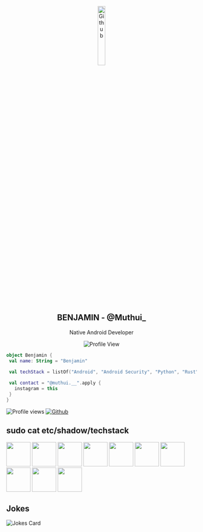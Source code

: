<p align="center">
 <img width="20%"alt="Github" src="https://octodex.github.com/images/welcometocat.png" />
 <h2 align="center">BENJAMIN - @Muthui_</h2>
 <p align="center">Native Android Developer</p>
</p>

<p align="center">
<img alt="Profile View" src="https://gpvc.arturio.dev/BENJAHJP" />
</p>

```kotlin
object Benjamin {
 val name: String = "Benjamin"
 
 val techStack = listOf("Android", "Android Security", "Python", "Rust", "Laravel", "Pytorch")

 val contact = "@muthui.__".apply {
   instagram = this
 }
}
```

![Profile views](https://visitor-badge.glitch.me/badge?page_id=BENJAHJP.BENJAHJP)
[![Github](https://img.shields.io/github/followers/BENJAHJP?label=Follow&style=social)](https://github.com/BENJAHJP)

## sudo cat etc/shadow/techstack
<img width ='64px' src ='https://raw.githubusercontent.com/rahulbanerjee26/githubAboutMeGenerator/main/icons/android.svg'> </a>
<img width ='64px' src ='https://raw.githubusercontent.com/rahulbanerjee26/githubAboutMeGenerator/main/icons/kotlin.svg'> </a>
<img width ='64px' src ='https://raw.githubusercontent.com/rahulbanerjee26/githubAboutMeGenerator/main/icons/swift.svg'> </a>
<img width ='64px' src ='https://raw.githubusercontent.com/rahulbanerjee26/githubAboutMeGenerator/main/icons/python.svg'> </a>
<img width ='64px' src ='https://raw.githubusercontent.com/rahulbanerjee26/githubAboutMeGenerator/main/icons/docker.svg'> </a>
<img width ='64px' src ='https://raw.githubusercontent.com/rahulbanerjee26/githubAboutMeGenerator/main/icons/linux.svg'> </a>
<img width ='64px' src ='https://raw.githubusercontent.com/rahulbanerjee26/githubAboutMeGenerator/main/icons/git.svg'> </a>
<img width ='64px' src ='https://raw.githubusercontent.com/rahulbanerjee26/githubAboutMeGenerator/main/icons/rust.svg'> </a>
<img width ='64px' src ='https://raw.githubusercontent.com/rahulbanerjee26/githubAboutMeGenerator/main/icons/pytorch.svg'> </a>
<img width ='64px' src ='https://raw.githubusercontent.com/rahulbanerjee26/githubAboutMeGenerator/main/icons/laravel.svg'> </a>  

## Jokes
![Jokes Card](https://readme-jokes.vercel.app/api?theme=tokyonight)
